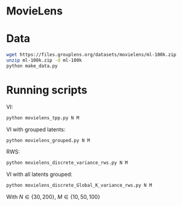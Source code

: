 MovieLens
=========

<!-- put a description of movielens here -->

Data
====

```sh
wget https://files.grouplens.org/datasets/movielens/ml-100k.zip
unzip ml-100k.zip -d ml-100k
python make_data.py
```

Running scripts
===============

VI:
```sh
python movielens_tpp.py N M
```

VI with grouped latents:
```sh
python movielens_grouped.py N M
```

RWS:
```sh
python movielens_discrete_variance_rws.py N M
```

VI with all latents grouped:
```sh
python movielens_discrete_Global_K_variance_rws.py N M
```

With $N \in \lbrace 30,200 \rbrace$, $M \in \lbrace 10,50,100 \rbrace$
